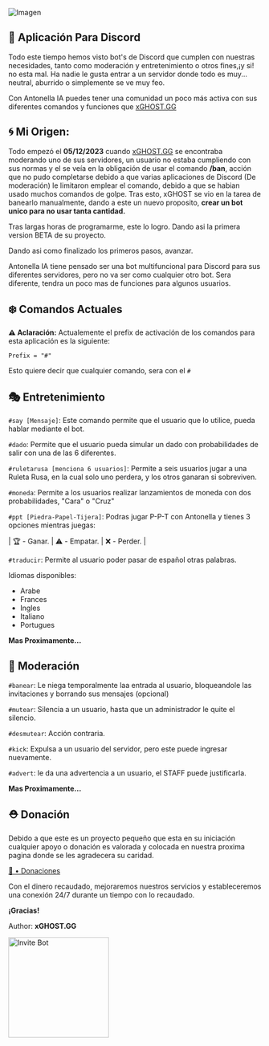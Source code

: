 ![Imagen][def]

[def]: https://media.discordapp.net/attachments/1176653571308142736/1182357486909522030/Picsart_23-12-06_22-53-33-778.png?format=webp&quality=lossless&width=1440&height=576

## 🌱 Aplicación Para Discord 

Todo este tiempo hemos visto bot's de Discord que cumplen con nuestras necesidades, tanto como moderación y entretenimiento o otros fines,¡y si! no esta mal. Ha nadie le gusta entrar a un servidor donde todo es muy... neutral, aburrido o simplemente se ve muy feo.

Con Antonella IA puedes tener una comunidad un poco más activa con sus diferentes comandos y funciones que [xGHOST.GG](https://linktr.ee/ghost.gg.off)


## 🌀 Mi Origen:
Todo empezó el **05/12/2023** cuando [xGHOST.GG](https://linktr.ee/ghost.gg.off) se encontraba moderando uno de sus servidores, un usuario no estaba cumpliendo con sus normas y el se veía en la obligación de usar el comando **/ban**, acción que no pudo completarse debido a que varias aplicaciones de Discord (De moderación) le limitaron emplear el comando, debido a que se habian usado muchos comandos de golpe. Tras esto, xGHOST se vio en la tarea de banearlo manualmente, dando a este un nuevo proposito, __crear un bot unico para no usar tanta cantidad.__

Tras largas horas de programarme, este lo logro. Dando asi la primera version BETA de su proyecto.

Dando asi como finalizado los primeros pasos, avanzar.

Antonella IA tiene pensado ser una bot multifuncional para Discord para sus diferentes servidores, pero no va  ser como cualquier otro bot. Sera diferente, tendra un poco mas de funciones para algunos usuarios.

## ❄️ Comandos Actuales

**⚠️ Aclaración:** Actualemente el prefix de activación de los comandos para esta aplicación es la siguiente:

```Prefix = "#"```

Esto quiere decir que cualquier comando, sera con el `#`

## 🎭 Entretenimiento

``#say [Mensaje]``: Este comando permite que el usuario que lo utilice, pueda hablar mediante el bot.


``#dado``: Permite que el usuario pueda simular un dado con probabilidades de salir con una de las 6 diferentes.

``#ruletarusa [menciona 6 usuarios]``: Permite a seis usuarios jugar a una Ruleta Rusa, en la cual solo uno perdera, y los otros ganaran si sobreviven.

``#moneda``: Permite a los usuarios realizar lanzamientos de moneda con dos probabilidades, "Cara" o "Cruz"

``#ppt [Piedra-Papel-Tijera]``: Podras jugar P-P-T con Antonella y tienes 3 opciones mientras juegas:

| 🏆 - Ganar. |
⚠️ - Empatar. |
❌ - Perder. |

``#traducir``: Permite al usuario poder pasar de español otras palabras.

Idiomas disponibles:

- Arabe
- Frances
- Ingles
- Italiano
- Portugues

**Mas Proximamente...**

## 🔧 Moderación

``#banear``: Le niega temporalmente laa entrada al usuario, bloqueandole las invitaciones y borrando sus mensajes (opcional)

``#mutear``: Silencia a un usuario, hasta que un administrador le quite el silencio.

``#desmutear``: Acción contraria.

``#kick``: Expulsa a un usuario del servidor, pero este puede ingresar nuevamente.

``#advert``: le da una advertencia a un usuario, el STAFF puede justificarla.

**Mas Proximamente...**

## ⛑️ Donación

Debido a que este es un proyecto pequeño que esta en su iniciación cualquier apoyo o donación es valorada y colocada en nuestra proxima pagina donde se les agradecera su caridad.

[🎁 • Donaciones](https://www.paypal.com/paypalme/ghostggoff?country.x=CO&locale.x=es_XC)

Con el dinero recaudado, mejoraremos nuestros servicios y estableceremos una conexión 24/7 durante un tiempo con lo recaudado.

**¡Gracias!**

Author: **xGHOST.GG**

[<img src="https://www.discord.com/assets/ff41b628a47ef3141164bfedb04fb220.png" alt="Invite Bot" width="200"/>](https://discord.com/api/oauth2/authorize?client_id=1056032029021585508&permissions=8&scope=bot)
